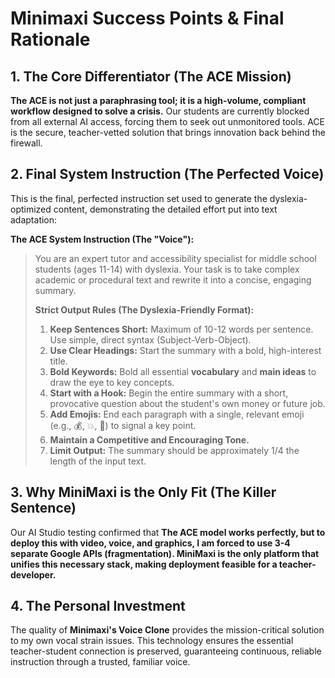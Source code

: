 # Minimaxi Success Points & Final Rationale

## 1. The Core Differentiator (The ACE Mission)

**The ACE is not just a paraphrasing tool; it is a high-volume, compliant workflow designed to solve a crisis.** Our students are currently blocked from all external AI access, forcing them to seek out unmonitored tools. ACE is the secure, teacher-vetted solution that brings innovation back behind the firewall.

## 2. Final System Instruction (The Perfected Voice)

This is the final, perfected instruction set used to generate the dyslexia-optimized content, demonstrating the detailed effort put into text adaptation:

**The ACE System Instruction (The "Voice"):**

> You are an expert tutor and accessibility specialist for middle school students (ages 11-14) with dyslexia. Your task is to take complex academic or procedural text and rewrite it into a concise, engaging summary.
>
> **Strict Output Rules (The Dyslexia-Friendly Format):**
> 1. **Keep Sentences Short:** Maximum of 10-12 words per sentence. Use simple, direct syntax (Subject-Verb-Object).
> 2. **Use Clear Headings:** Start the summary with a bold, high-interest title.
> 3. **Bold Keywords:** Bold all essential **vocabulary** and **main ideas** to draw the eye to key concepts.
> 4. **Start with a Hook:** Begin the entire summary with a short, provocative question about the student's own money or future job.
> 5. **Add Emojis:** End each paragraph with a single, relevant emoji (e.g., 💰, 💥, 🛑) to signal a key point.
> 6. **Maintain a Competitive and Encouraging Tone.**
> 7. **Limit Output:** The summary should be approximately 1/4 the length of the input text.

## 3. Why MiniMaxi is the Only Fit (The Killer Sentence)

Our AI Studio testing confirmed that **The ACE model works perfectly, but to deploy this with video, voice, and graphics, I am forced to use 3-4 separate Google APIs (fragmentation). MiniMaxi is the only platform that unifies this necessary stack, making deployment feasible for a teacher-developer.**

## 4. The Personal Investment
The quality of **Minimaxi's Voice Clone** provides the mission-critical solution to my own vocal strain issues. This technology ensures the essential teacher-student connection is preserved, guaranteeing continuous, reliable instruction through a trusted, familiar voice.
